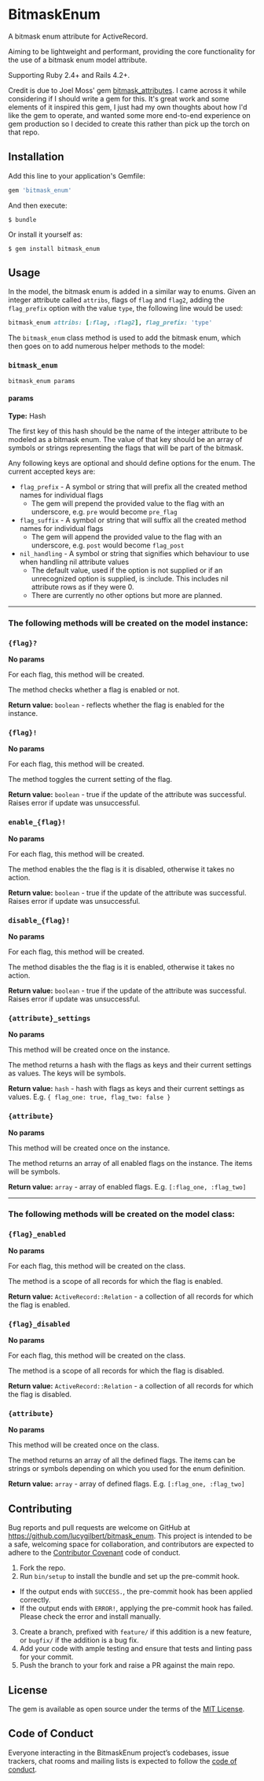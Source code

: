 # BitmaskEnum

A bitmask enum attribute for ActiveRecord.

Aiming to be lightweight and performant, providing the core functionality for the use of a bitmask enum model attribute.

Supporting Ruby 2.4+ and Rails 4.2+.

Credit is due to Joel Moss' gem [bitmask_attributes](https://github.com/joelmoss/bitmask_attributes). I came across it while considering if I should write a gem for this. It's great work and some elements of it inspired this gem, I just had my own thoughts about how I'd like the gem to operate, and wanted some more end-to-end experience on gem production so I decided to create this rather than pick up the torch on that repo.

## Installation

Add this line to your application's Gemfile:

```ruby
gem 'bitmask_enum'
```

And then execute:

    $ bundle

Or install it yourself as:

    $ gem install bitmask_enum

## Usage

In the model, the bitmask enum is added in a similar way to enums. Given an integer attribute called `attribs`, flags of `flag` and `flag2`, adding the `flag_prefix` option with the value `type`, the following line would be used:

```ruby
bitmask_enum attribs: [:flag, :flag2], flag_prefix: 'type'
```

The `bitmask_enum` class method is used to add the bitmask enum, which then goes on to add numerous helper methods to the model:

### `bitmask_enum`

`bitmask_enum params`

#### params

**Type:** Hash

The first key of this hash should be the name of the integer attribute to be modeled as a bitmask enum. The value of that key should be an array of symbols or strings representing the flags that will be part of the bitmask.

Any following keys are optional and should define options for the enum. The current accepted keys are:
- `flag_prefix` - A symbol or string that will prefix all the created method names for individual flags
  - The gem will prepend the provided value to the flag with an underscore, e.g. `pre` would become `pre_flag`
- `flag_suffix` - A symbol or string that will suffix all the created method names for individual flags
  - The gem will append the provided value to the flag with an underscore, e.g. `post` would become `flag_post`
- `nil_handling` - A symbol or string that signifies which behaviour to use when handling nil attribute values
  - The default value, used if the option is not supplied or if an unrecognized option is supplied, is :include. This includes nil attribute rows as if they were 0.
  - There are currently no other options but more are planned.

---

### The following methods will be created on the model instance:

### `{flag}?`

**No params**

For each flag, this method will be created.

The method checks whether a flag is enabled or not.

**Return value:** `boolean` - reflects whether the flag is enabled for the instance.

### `{flag}!`

**No params**

For each flag, this method will be created.

The method toggles the current setting of the flag.

**Return value:** `boolean` - true if the update of the attribute was successful. Raises error if update was unsuccessful.

### `enable_{flag}!`

**No params**

For each flag, this method will be created.

The method enables the the flag is it is disabled, otherwise it takes no action.

**Return value:** `boolean` - true if the update of the attribute was successful. Raises error if update was unsuccessful.

### `disable_{flag}!`

**No params**

For each flag, this method will be created.

The method disables the the flag is it is enabled, otherwise it takes no action.

**Return value:** `boolean` - true if the update of the attribute was successful. Raises error if update was unsuccessful.

### `{attribute}_settings`

**No params**

This method will be created once on the instance.

The method returns a hash with the flags as keys and their current settings as values. The keys will be symbols.

**Return value:** `hash` - hash with flags as keys and their current settings as values. E.g. `{ flag_one: true, flag_two: false }`

### `{attribute}`

**No params**

This method will be created once on the instance.

The method returns an array of all enabled flags on the instance. The items will be symbols.

**Return value:** `array` - array of enabled flags. E.g. `[:flag_one, :flag_two]`

---

### The following methods will be created on the model class:

### `{flag}_enabled`

**No params**

For each flag, this method will be created on the class.

The method is a scope of all records for which the flag is enabled.

**Return value:** `ActiveRecord::Relation` - a collection of all records for which the flag is enabled.

### `{flag}_disabled`

**No params**

For each flag, this method will be created on the class.

The method is a scope of all records for which the flag is disabled.

**Return value:** `ActiveRecord::Relation` - a collection of all records for which the flag is disabled.

### `{attribute}`

**No params**

This method will be created once on the class.

The method returns an array of all the defined flags. The items can be strings or symbols depending on which you used for the enum definition.

**Return value:** `array` - array of defined flags. E.g. `[:flag_one, :flag_two]`

## Contributing

Bug reports and pull requests are welcome on GitHub at https://github.com/lucygilbert/bitmask_enum. This project is intended to be a safe, welcoming space for collaboration, and contributors are expected to adhere to the [Contributor Covenant](http://contributor-covenant.org) code of conduct.

1. Fork the repo.
2. Run `bin/setup` to install the bundle and set up the pre-commit hook.
  - If the output ends with `SUCCESS.`, the pre-commit hook has been applied correctly.
  - If the output ends with `ERROR!`, applying the pre-commit hook has failed. Please check the error and install manually.
3. Create a branch, prefixed with `feature/` if this addition is a new feature, or `bugfix/` if the addition is a bug fix.
4. Add your code with ample testing and ensure that tests and linting pass for your commit.
5. Push the branch to your fork and raise a PR against the main repo.

## License

The gem is available as open source under the terms of the [MIT License](https://opensource.org/licenses/MIT).

## Code of Conduct

Everyone interacting in the BitmaskEnum project’s codebases, issue trackers, chat rooms and mailing lists is expected to follow the [code of conduct](https://github.com/[USERNAME]/bitmask_enum/blob/master/CODE_OF_CONDUCT.md).
